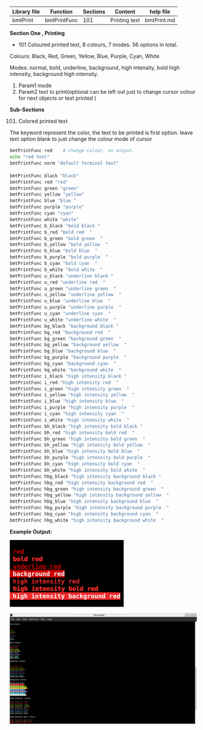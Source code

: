 | Library file | Function | Sections | Content | help file |
| ---- | ---- | ---- | ---- | ---- |
|  bmtPrint | bmtPrintFunc | 101 | Printing text | bmtPrint.md |

**Section One  , Printing**

* 101 Coloured printed text, 8 colours, 7 modes. 56 options in total.

Colours: Black, Red, Green, Yellow, Blue, Purple, Cyan, White.

Modes: normal, bold, underline, background, high intensity,
bold high intensity, background high intensity.  

1. Param1 mode
2. Param2 text to print(optional can be left out just to change cursor colour 
for next objects or text printed ) 

**Sub-Sections**

101) Colored printed text  

The keyword represent the color, the text to be printed is first option.
leave text option blank to just change the colour mode of cursor

```sh
bmtPrintFunc red    # change colour, no output.
echo "red text"
bmtPrintFunc norm "default terminal text"

bmtPrintFunc black "black"
bmtPrintFunc red "red"
bmtPrintFunc green "green"
bmtPrintFunc yellow "yellow" 
bmtPrintFunc blue "blue "
bmtPrintFunc purple "purple"
bmtPrintFunc cyan "cyan"
bmtPrintFunc white "white" 
bmtPrintFunc b_black "bold black "
bmtPrintFunc b_red "bold red  "
bmtPrintFunc b_green "bold green  "
bmtPrintFunc b_yellow "bold yellow  "
bmtPrintFunc b_blue "bold blue  "
bmtPrintFunc b_purple "bold purple  "
bmtPrintFunc b_cyan "bold cyan  "
bmtPrintFunc b_white "bold white  "
bmtPrintFunc u_black "underline black "
bmtPrintFunc u_red "underline red  "
bmtPrintFunc u_green "underline green  "
bmtPrintFunc u_yellow "underline yellow  "
bmtPrintFunc u_blue "underline blue  "
bmtPrintFunc u_purple "underline purple  "
bmtPrintFunc u_cyan "underline cyan  "
bmtPrintFunc u_white "underline white  "
bmtPrintFunc bg_black "background black "
bmtPrintFunc bg_red "background red  "
bmtPrintFunc bg_green "background green  "
bmtPrintFunc bg_yellow "background yellow  "
bmtPrintFunc bg_blue "background blue  "
bmtPrintFunc bg_purple "background purple  "
bmtPrintFunc bg_cyan "background cyan  "
bmtPrintFunc bg_white "background white  " 
bmtPrintFunc i_black "high intensity black " 
bmtPrintFunc i_red "high intensity red  "
bmtPrintFunc i_green "high intensity green  "
bmtPrintFunc i_yellow "high intensity yellow  "
bmtPrintFunc i_blue "high intensity blue  "
bmtPrintFunc i_purple "high intensity purple  "
bmtPrintFunc i_cyan "high intensity cyan  "
bmtPrintFunc i_white "high intensity white  "
bmtPrintFunc bh_black "high intensity bold black " 
bmtPrintFunc bh_red "high intensity bold red  "
bmtPrintFunc bh_green "high intensity bold green  "
bmtPrintFunc bh_yellow "high intensity bold yellow  "
bmtPrintFunc bh_blue "high intensity bold blue  "
bmtPrintFunc bh_purple "high intensity bold purple  "
bmtPrintFunc bh_cyan "high intensity bold cyan  "
bmtPrintFunc bh_white "high intensity bold white  "
bmtPrintFunc hbg_black "high intensity background black " 
bmtPrintFunc hbg_red "high intensity background red  "
bmtPrintFunc hbg_green "high intensity background green  "
bmtPrintFunc hbg_yellow "high intensity background yellow  "
bmtPrintFunc hbg_blue "high intensity background blue  "
bmtPrintFunc hbg_purple "high intensity background purple  "
bmtPrintFunc hbg_cyan "high intensity background cyan  "
bmtPrintFunc hbg_white "high intensity background white  " 
```

**Example Output:**

![ScreenShot](https://raw.githubusercontent.com/gavinlyonsrepo/bashmultitool/master/documentation/screenshot/colour_print_example.png)

![ScreenShot](https://raw.githubusercontent.com/gavinlyonsrepo/bashmultitool/master/documentation/screenshot/output_test_print.png)
